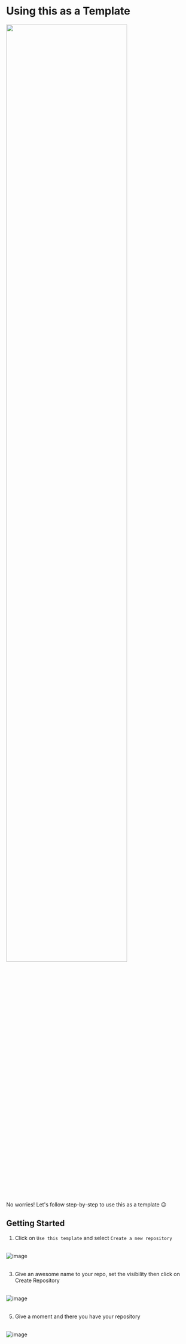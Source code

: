 # Using this as a Template

<img src="https://github.com/user-attachments/assets/f2649540-e061-4671-b358-9ce60c130134" width="80%" />

No worries! Let's follow step-by-step to use this as a template 😉

## Getting Started

1. Click on `Use this template` and select  `Create a new repository`
<br><br>

![image](https://github.com/user-attachments/assets/1f3c902c-761f-4301-8f82-23731876ac03)
<br><br>

3. Give an awesome name to your repo, set the visibility then click on Create Repository
<br><br>
   
![image](https://github.com/user-attachments/assets/ce94bec8-0bb2-46d6-a03b-50a22b7f4b26)
<br><br>

5. Give a moment and there you have your repository
<br><br>
   
![image](https://github.com/user-attachments/assets/2f92b3be-b50b-4014-b297-8b954d2f6572)


